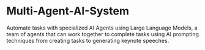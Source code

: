 # Multi-Agent-AI-System
Automate tasks with specialized AI Agents using Large Language Models, a team of agents that can work together to complete tasks using AI prompting techniques from creating tasks to generating keynote speeches.
